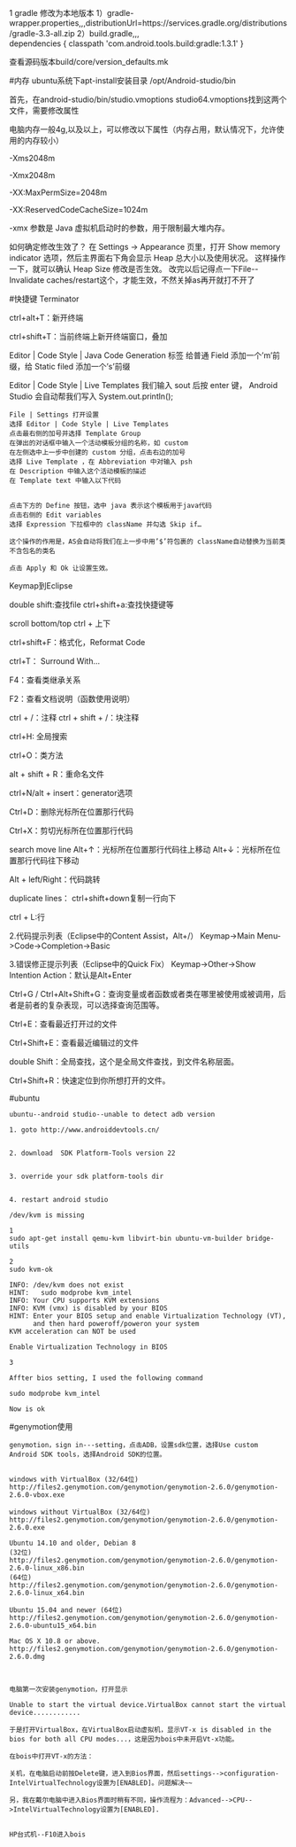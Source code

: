 1 gradle 修改为本地版本
1）gradle-wrapper.properties,,,distributionUrl=https\://services.gradle.org/distributions/gradle-3.3-all.zip
2）build.gradle,,,  
    dependencies {
        classpath 'com.android.tools.build:gradle:1.3.1'
    }


查看源码版本build/core/version_defaults.mk

#内存
ubuntu系统下apt-install安装目录  /opt/Android-studio/bin

首先，在android-studio/bin/studio.vmoptions studio64.vmoptions找到这两个文件，需要修改属性

电脑内存一般4g,以及以上，可以修改以下属性（内存占用，默认情况下，允许使用的内存较小）

-Xms2048m

-Xmx2048m

-XX:MaxPermSize=2048m

-XX:ReservedCodeCacheSize=1024m


-xmx 参数是 Java 虚拟机启动时的参数，用于限制最大堆内存。

如何确定修改生效了？
在 Settings -> Appearance 页里，打开 Show memory indicator 选项，然后主界面右下角会显示 Heap 总大小以及使用状况。
这样操作一下，就可以确认 Heap Size 修改是否生效。
改完以后记得点一下File--Invalidate caches/restart这个，才能生效，不然关掉as再开就打不开了

#快捷键
Terminator

ctrl+alt+T：新开终端

ctrl+shift+T：当前终端上新开终端窗口，叠加

Editor | Code Style | Java
Code Generation 标签
给普通 Field 添加一个’m’前缀，给 Static filed 添加一个’s’前缀

Editor | Code Style | Live Templates
我们输入 sout 后按 enter 键， Android Studio 会自动帮我们写入 System.out.println();

    File | Settings 打开设置
    选择 Editor | Code Style | Live Templates
    点击最右侧的加号并选择 Template Group
    在弹出的对话框中输入一个活动模板分组的名称，如 custom
    在左侧选中上一步中创建的 custom 分组，点击右边的加号
    选择 Live Template ，在 Abbreviation 中对输入 psh
    在 Description 中输入这个活动模板的描述
    在 Template text 中输入以下代码


    点击下方的 Define 按钮，选中 java 表示这个模板用于java代码
    点击右侧的 Edit variables
    选择 Expression 下拉框中的 className 并勾选 Skip if…

    这个操作的作用是，AS会自动将我们在上一步中用’$’符包裹的 className自动替换为当前类不含包名的类名

    点击 Apply 和 Ok 让设置生效。


Keymap到Eclipse

double shift:查找file
ctrl+shift+a:查找快捷键等

scroll bottom/top  ctrl + 上下


ctrl+shift+F：格式化，Reformat Code

ctrl+T： Surround With...

F4：查看类继承关系

F2：查看文档说明（函数使用说明）

ctrl + /：注释
ctrl + shift + /：块注释

ctrl+H:  全局搜索

ctrl+O：类方法

alt + shift + R：重命名文件

ctrl+N/alt + insert：generator选项

Ctrl+D：删除光标所在位置那行代码

Ctrl+X：剪切光标所在位置那行代码


search move line
Alt+↑：光标所在位置那行代码往上移动
Alt+↓：光标所在位置那行代码往下移动


Alt + left/Right：代码跳转


duplicate lines：
ctrl+shift+down复制一行向下

ctrl + L:行



2.代码提示列表（Eclipse中的Content Assist，Alt+/）
Keymap->Main Menu->Code->Completion->Basic

3.错误修正提示列表（Eclipse中的Quick Fix）
Keymap->Other->Show Intention Action：默认是Alt+Enter


Ctrl+G / Ctrl+Alt+Shift+G：查询变量或者函数或者类在哪里被使用或被调用，后者是前者的复杂表现，可以选择查询范围等。



Ctrl+E：查看最近打开过的文件

Ctrl+Shift+E：查看最近编辑过的文件

double Shift：全局查找，这个是全局文件查找，到文件名称层面。

Ctrl+Shift+R：快速定位到你所想打开的文件。


#ubuntu
```
ubuntu--android studio--unable to detect adb version

1. goto http://www.androiddevtools.cn/


2. download  SDK Platform-Tools version 22


3. override your sdk platform-tools dir


4. restart android studio
```
```
/dev/kvm is missing

1
sudo apt-get install qemu-kvm libvirt-bin ubuntu-vm-builder bridge-utils

2
sudo kvm-ok

INFO: /dev/kvm does not exist
HINT:   sudo modprobe kvm_intel
INFO: Your CPU supports KVM extensions
INFO: KVM (vmx) is disabled by your BIOS
HINT: Enter your BIOS setup and enable Virtualization Technology (VT),
      and then hard poweroff/poweron your system
KVM acceleration can NOT be used

Enable Virtualization Technology in BIOS

3

Affter bios setting, I used the following command

sudo modprobe kvm_intel

Now is ok
```


#genymotion使用
```
genymotion，sign in---setting，点击ADB，设置sdk位置，选择Use custom Android SDK tools，选择Android SDK的位置。


windows with VirtualBox (32/64位)
http://files2.genymotion.com/genymotion/genymotion-2.6.0/genymotion-2.6.0-vbox.exe

windows without VirtualBox (32/64位)
http://files2.genymotion.com/genymotion/genymotion-2.6.0/genymotion-2.6.0.exe

Ubuntu 14.10 and older, Debian 8
(32位)
http://files2.genymotion.com/genymotion/genymotion-2.6.0/genymotion-2.6.0-linux_x86.bin
(64位)
http://files2.genymotion.com/genymotion/genymotion-2.6.0/genymotion-2.6.0-linux_x64.bin

Ubuntu 15.04 and newer (64位)
http://files2.genymotion.com/genymotion/genymotion-2.6.0/genymotion-2.6.0-ubuntu15_x64.bin

Mac OS X 10.8 or above.
http://files2.genymotion.com/genymotion/genymotion-2.6.0/genymotion-2.6.0.dmg



电脑第一次安装genymotion，打开显示

Unable to start the virtual device.VirtualBox cannot start the virtual device............

于是打开VirtualBox，在VirtualBox启动虚拟机，显示VT-x is disabled in the bios for both all CPU modes...，这是因为bois中未开启Vt-x功能。

在bois中打开VT-x的方法：

关机，在电脑启动前按Delete键，进入到Bios界面，然后settings-->configuration-IntelVirtualTechnology设置为[ENABLED]。问题解决~~

另，我在戴尔电脑中进入Bios界面时稍有不同，操作流程为：Advanced-->CPU-->IntelVirtualTechnology设置为[ENABLED].


HP台式机--F10进入bois
```
